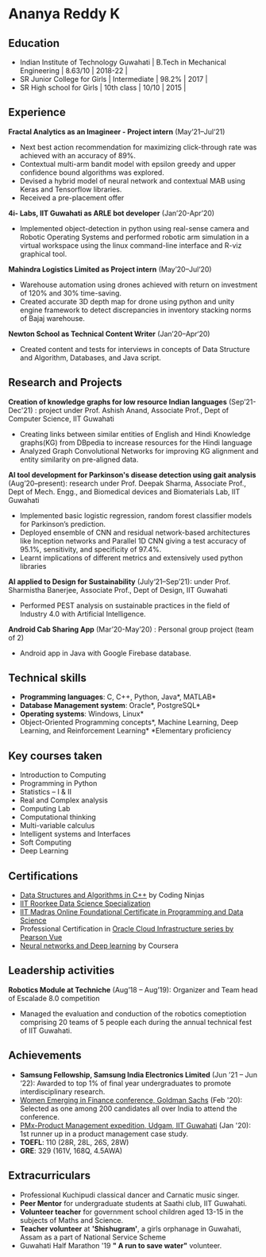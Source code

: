 # Ananya Reddy K

## Education
- Indian Institute of Technology Guwahati |   B.Tech in Mechanical Engineering   |  8.63/10  |  2018-22 |
- SR Junior College for Girls             |         Intermediate                 |  98.2%    |  2017    |
- SR High school for Girls                |         10th class                   |  10/10    |  2015    |

## Experience
**Fractal Analytics as an Imagineer - Project intern** (May‘21–Jul‘21)
- Next best action recommendation for maximizing click-through rate was achieved with an accuracy of 89%.
- Contextual multi-arm bandit model with epsilon greedy and upper confidence bound algorithms was explored.
- Devised a hybrid model of neural network and contextual MAB using Keras and Tensorflow libraries.
- Received a pre-placement offer

**4i- Labs, IIT Guwahati as ARLE bot developer** (Jan’20-Apr’20)						
- Implemented object-detection in python using real-sense camera and Robotic Operating Systems and performed robotic arm simulation in a virtual workspace using the linux command-line interface and R-viz graphical tool.

**Mahindra Logistics Limited as	Project intern** (May’20–Jul‘20)
- Warehouse automation using drones achieved with return on investment of 120% and 30% time-saving.
- Created accurate 3D depth map for drone using python and unity engine framework to detect discrepancies in inventory stacking norms of Bajaj warehouse. 
	
**Newton School as Technical Content Writer** (Jan’20–Apr‘20)  										
-	Created content and tests for interviews in concepts of Data Structure and Algorithm, Databases, and Java script.

## Research and Projects
**Creation of knowledge graphs for low resource Indian languages** (Sep’21-Dec'21) : project under Prof. Ashish Anand, Associate Prof., Dept of Computer Science, IIT Guwahati 
- Creating links between similar entities of English and Hindi Knowledge graphs(KG) from DBpedia to increase resources for the Hindi language 
- Analyzed Graph Convolutional Networks for improving KG alignment and entity similarity on pre-aligned data.

**AI tool development for Parkinson's disease detection using gait analysis** (Aug’20–present): research under Prof. Deepak Sharma, Associate Prof., Dept of Mech. Engg., and Biomedical devices and Biomaterials Lab, IIT Guwahati
- Implemented basic logistic regression, random forest classifier models for Parkinson’s prediction. 
- Deployed ensemble of CNN and residual network-based architectures like Inception networks and Parallel 1D CNN giving a test accuracy of 95.1%, sensitivity, and specificity of 97.4%.
- Learnt implications of different metrics and extensively used python libraries

**AI applied to Design for Sustainability** (July‘21–Sep’21): under Prof. Sharmistha Banerjee, Associate Prof., Dept of Design, IIT Guwahati
- Performed PEST analysis on sustainable practices in the field of Industry 4.0 with Artificial Intelligence.

**Android Cab Sharing App** (Mar’20-May’20) : Personal group project (team of 2)                                                                                                 
- Android app in Java with Google Firebase database.

## Technical skills
- **Programming languages**: C, C++, Python, Java*, MATLAB*
- **Database Management system**: Oracle*, PostgreSQL*
- **Operating systems**: Windows, Linux*
- Object-Oriented Programming concepts*, Machine Learning, Deep Learning, and Reinforcement Learning* 
*Elementary proficiency

## Key courses taken
-	Introduction to Computing	
-	Programming in Python
-	Statistics – I & II	
-	Real and Complex analysis
-	Computing Lab	
-	Computational thinking
-	Multi-variable calculus	
-	Intelligent systems and Interfaces
-	Soft Computing	
-	Deep Learning


## Certifications
- [Data Structures and Algorithms in C++](https://drive.google.com/drive/folders/1hRqmYp3_1M2s_rORn2gfy075tSuk9-cR?usp=sharing) by Coding Ninjas
- [IIT Roorkee Data Science Specialization](https://drive.google.com/drive/folders/1dRj76AWo4wVhXvK84sEAW8aZLMczdVch?usp=sharing)
- [IIT Madras Online Foundational Certificate in Programming and Data Science](https://drive.google.com/file/d/1UpLS-lyNAuSBeWPVOWDYjXNeFlNhNF5M/view?usp=sharing)
- Professional Certification in [Oracle Cloud Infrastructure series by Pearson Vue](https://drive.google.com/drive/folders/1wJCSUPYCyVeGNxK5_DheY0URHxneOM5a?usp=sharing) 
- [Neural networks and Deep learning](https://drive.google.com/file/d/1ctPIvBXUCCv9J3BuPMYaTD4-O87al6V2/view?usp=sharing) by Coursera

## Leadership activities
**Robotics Module at Techniche** (Aug’18 – Aug’19): Organizer and Team head of Escalade 8.0 competition                                         
- Managed the evaluation and conduction of the robotics comeptiotion comprising 20 teams of 5 people each during the annual technical fest of IIT Guwahati.

## Achievements
- **Samsung Fellowship, Samsung India Electronics Limited** (Jun ’21 – Jun ‘22):  Awarded to top 1% of final year undergraduates to promote interdisciplinary research.
- [Women Emerging in Finance conference, Goldman Sachs](https://drive.google.com/drive/folders/1coM5_XLOf8PoGSvoU4cdbTvA5aF-ipym) (Feb '20): Selected as one among 200 candidates all over India to attend the conference.
- [PMx-Product Management expedition, Udgam, IIT Guwahati](https://drive.google.com/file/d/1IrD-eGIq9sNwOTNYZ4uwxzdtwFV5rYq4/view) (Jan '20): 1st runner up in a product management case study.
- **TOEFL**: 110 (28R, 28L, 26S, 28W) 
- **GRE**: 329 (161V, 168Q, 4.5AWA)

## Extracurriculars
- Professional Kuchipudi classical dancer and Carnatic music singer.
- **Peer Mentor** for undergraduate students at Saathi club, IIT Guwahati.
- **Volunteer teacher** for government school children aged 13-15 in the subjects of Maths and Science.
- **Teacher volunteer** at **'Shishugram'**, a girls orphanage in Guwahati, Assam as a part of National Service Scheme
- Guwahati Half Marathon '19 **" A run to save water"** volunteer.



